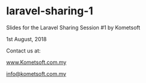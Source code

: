 # laravel-sharing-1
Slides for the Laravel Sharing Session #1 by Kometsoft

1st August, 2018

Contact us at:

www.Kometsoft.com.my

info@kometsoft.com.my
